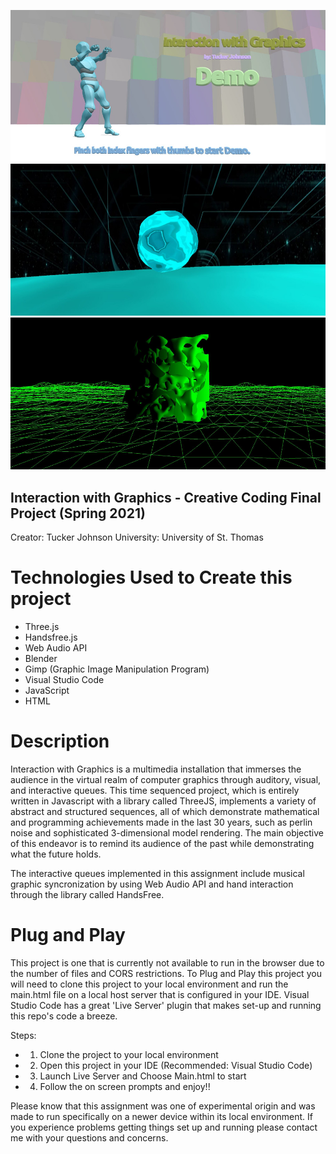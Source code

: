 ![Creative Coding Demo Main Page](creative_min.jpg)
![Creative Coding Perlin Noise Sphere](creative_min_3.jpg)
![Creative Coding Interactive Perlin Noise Cube](creative_min_4.jpg)

## Interaction with Graphics - Creative Coding Final Project (Spring 2021)
Creator: Tucker Johnson
University: University of St. Thomas

# Technologies Used to Create this project
- Three.js
- Handsfree.js
- Web Audio API
- Blender
- Gimp (Graphic Image Manipulation Program)
- Visual Studio Code
- JavaScript
- HTML

# Description
 Interaction with Graphics is a multimedia installation that immerses the audience in the virtual 
 realm of computer graphics through auditory, visual, and interactive queues. This time sequenced 
 project, which is entirely written in Javascript with a library called ThreeJS, implements a 
 variety of abstract and structured sequences, all of which demonstrate mathematical and 
 programming achievements made in the last 30 years, such as perlin noise and sophisticated 
 3-dimensional model rendering. The main objective of this endeavor is to remind its audience 
 of the past while demonstrating what the future holds.

The interactive queues implemented in this assignment include musical graphic syncronization
by using Web Audio API and hand interaction through the library called HandsFree. 

# Plug and Play

This project is one that is currently not available to run in the browser due to the number of files
and CORS restrictions. To Plug and Play this project you will need to clone this project to your local 
environment and run the main.html file on a local host server that is configured in your IDE. Visual Studio
Code has a great 'Live Server' plugin that makes set-up and running this repo's code a breeze. 

Steps: 
- 1. Clone the project to your local environment
- 2. Open this project in your IDE (Recommended: Visual Studio Code)
- 3. Launch Live Server and Choose Main.html to start
- 4. Follow the on screen prompts and enjoy!!

Please know that this assignment was one of experimental origin and was made to run specifically on 
a newer device within its local environment. If you experience problems getting things set up and running
please contact me with your questions and concerns. 

